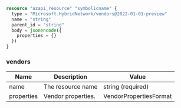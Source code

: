 ```terraform
resource "azapi_resource" "symbolicname" {
  type = "Microsoft.HybridNetwork/vendors@2022-01-01-preview"
  name = "string"
  parent_id = "string"
  body = jsonencode({
    properties = {}
  })
}

```

### vendors

| Name | Description | Value |
|-|-|-|
| name | The resource name | string (required) |
| properties | Vendor properties. | VendorPropertiesFormat |


